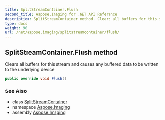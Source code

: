 ```yaml
---
title: SplitStreamContainer.Flush
second_title: Aspose.Imaging for .NET API Reference
description: SplitStreamContainer method. Clears all buffers for this stream and causes any buffered data to be written to the underlying device
type: docs
weight: 90
url: /net/aspose.imaging/splitstreamcontainer/flush/
---
```

## SplitStreamContainer.Flush method

Clears all buffers for this stream and causes any buffered data to be written to the underlying device.

```csharp
public override void Flush()
```

### See Also

* class [SplitStreamContainer](../)
* namespace [Aspose.Imaging](../../splitstreamcontainer/)
* assembly [Aspose.Imaging](../../../)


